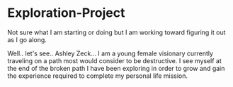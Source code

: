 # Exploration-Project
Not sure what I am starting or doing but I am working toward figuring it out as I go along. 

Well.. let's see.. Ashley Zeck...
I am a young female visionary currently traveling on a path most would consider to be destructive. I see myself at the end of the broken path I have been exploring in order to grow and gain the experience required to complete my personal life mission. 
